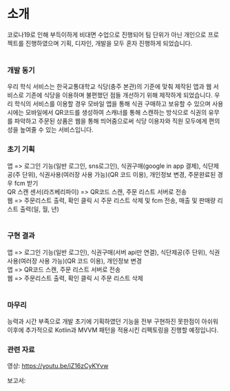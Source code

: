 # 소개
코로나19로 인해 부득이하게 비대면 수업으로 진행되어 팀 단위가 아닌 개인으로 프로젝트를 진행하였으며 기획, 디자인, 개발을 모두 혼자 진행하게 되었습니다.<br>
<br>
### 개발 동기
우리 학식 서비스는 한국교통대학교 식당(충주 본관)의 기준에 맞춰 제작된 앱과 웹 서비스로 기존에 식당을 이용하며 불편했던 점들 개선하기 위해 제작하게 되었습니다. 우리 학식의 서비스를 이용할 경우 모바일 앱을 통해 식권 구매하고 보유할 수 있으며 사용 시에는 모바일에서 QR코드를 생성하여 스캐너를 통해 스캔하는 방식으로 식권의 유무를 파악하고 주문된 상품은 웹을 통해 띄어줌으로써 식당 이용자와 직원 모두에게 편의성을 높여줄 수 있는 서비스입니다.
<br>
### 초기 기획
앱 => 로그인 기능(일반 로그인, sns로그인), 식권구매(google in app 결제), 식단제공(주 단위), 식권사용(여러장 사용 가능)(QR 코드 이용), 개인정보 변경, 주문완료된 경우 fcm 받기<br>
QR 스캔 센서(라즈베리파이) => QR코드 스캔, 주문 리스트 서버로 전송<br>
웹 => 주문리스트 출력, 확인 클릭 시 주문 리스트 삭제 및 fcm 전송, 매출 및 판매량 리스트 출력(일, 월, 년)<br>
<br>
### 구현 결과
앱 => 로그인 기능(일반 로그인), 식권구매(서버 api만 연결), 식단제공(주 단위), 식권사용(여러장 사용 가능)(QR 코드 이용), 개인정보 변경<br>
앱 => QR코드 스캔, 주문 리스트 서버로 전송<br>
웹 => 주문리스트 출력, 확인 클릭 시 주문 리스트 삭제<br>
<br>

### 마무리
능력과 시간 부족으로 개발 초기에 기획하였던 기능을 전부 구현하진 못한점이 아쉬워 이후에 추가적으로 Kotlin과 MVVM 패턴을 적용시킨 리펙토링을 진행할 예정입니다.

### 관련 자료
영상: https://youtu.be/iZ16zCyKYvw

보고서: 
